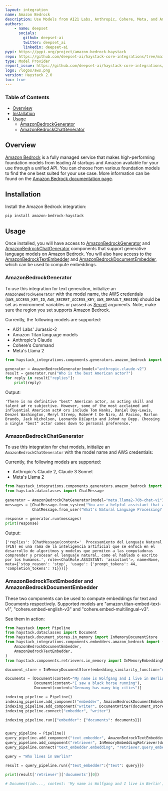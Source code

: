 ```yaml
---
layout: integration
name: Amazon Bedrock
description: Use Models from AI21 Labs, Anthropic, Cohere, Meta, and Amazon via Amazon Bedrock with Haystack
authors:
    - name: deepset
      socials:
        github: deepset-ai
        twitter: deepset_ai
        linkedin: deepset-ai
pypi: https://pypi.org/project/amazon-bedrock-haystack
repo: https://github.com/deepset-ai/haystack-core-integrations/tree/main/integrations/amazon_bedrock
type: Model Provider
report_issue: https://github.com/deepset-ai/haystack-core-integrations/issues
logo: /logos/aws.png
version: Haystack 2.0
toc: true
---
```


### Table of Contents

- [Overview](#overview)
- [Installation](#installation)
- [Usage](#usage)
    - [AmazonBedrockGenerator](#amazonbedrockgenerator)
    - [AmazonBedrockChatGenerator](#amazonbedrockchatgenerator)

## Overview

[Amazon Bedrock](https://aws.amazon.com/bedrock/) is a fully managed service that makes high-performing foundation models from leading AI startups and Amazon available for your use through a unified API. You can choose from various foundation models to find the one best suited for your use case. More information can be found on the [Amazon Bedrock documentation page](https://docs.aws.amazon.com/bedrock/latest/userguide/what-is-bedrock.html).

## Installation

Install the Amazon Bedrock integration:
```bash
pip install amazon-bedrock-haystack
```

## Usage

Once installed, you will have access to [AmazonBedrockGenerator](https://docs.haystack.deepset.ai/docs/amazonbedrockgenerator) and [AmazonBedrockChatGenerator](https://docs.haystack.deepset.ai/docs/amazonbedrockchatgenerator) components that support generative language models on Amazon Bedrock.
You will also have access to the [AmazonBedrockTextEmbedder](https://docs.haystack.deepset.ai/docs/amazonbedrocktextembedder) and [AmazonBedrockDocumentEmbedder](https://docs.haystack.deepset.ai/docs/amazonbedrockdocumentembedder), which can be used to compute embeddings.

### AmazonBedrockGenerator

To use this integration for text generation, initialize an `AmazonBedrockGenerator` with the model name, the AWS credentials (`AWS_ACCESS_KEY_ID`, `AWS_SECRET_ACCESS_KEY`, `AWS_DEFAULT_REGION`) should be set as environment variables or passed as [Secret](https://docs.haystack.deepset.ai/docs/secret-management) arguments. 
Note, make sure the region you set supports Amazon Bedrock. 

Currently, the following models are supported: 

- AI21 Labs' Jurassic-2
- Amazon Titan language models
- Anthropic's Claude
- Cohere's Command
- Meta's Llama 2

```python
from haystack_integrations.components.generators.amazon_bedrock import AmazonBedrockGenerator

generator = AmazonBedrockGenerator(model="anthropic.claude-v2")
result = generator.run("Who is the best American actor?")
for reply in result["replies"]:
    print(reply)
```
Output: 
```shell
'There is no definitive "best" American actor, as acting skill and talent a# re subjective. However, some of the most acclaimed and influential American act# ors include Tom Hanks, Daniel Day-Lewis, Denzel Washington, Meryl Streep, Rober# t De Niro, Al Pacino, Marlon Brando, Jack Nicholson, Leonardo DiCaprio and John# ny Depp. Choosing a single "best" actor comes down to personal preference.'
```

### AmazonBedrockChatGenerator

To use this integration for chat models, initialize an `AmazonBedrockChatGenerator` with the model name and AWS credentials:

Currently, the following models are supported: 
- Anthropic's Claude 2, Claude 3 Sonnet
- Meta's Llama 2

```python
from haystack_integrations.components.generators.amazon_bedrock import AmazonBedrockChatGenerator
from haystack.dataclasses import ChatMessage
    
generator = AmazonBedrockChatGenerator(model="meta.llama2-70b-chat-v1")
messages = [ChatMessage.from_system("You are a helpful assistant that answers question in Spanish only"), 
            ChatMessage.from_user("What's Natural Language Processing? Be brief.")]
    
response = generator.run(messages)
print(response)

```
Output: 
```shell
{'replies': [ChatMessage(content='  Procesamiento del Lenguaje Natural (PLN) es una rama de la inteligencia artificial que se enfoca en el desarrollo de algoritmos y modelos que permiten a las computadoras comprender y procesar el lenguaje natural, como el hablado o escrito por los humanos.', role=<ChatRole.ASSISTANT: 'assistant'>, name=None, meta={'stop_reason': 'stop', 'usage': {'prompt_tokens': 44, 'completion_tokens': 71}})]}
```

### AmazonBedrockTextEmbedder and AmazonBedrockDocumentEmbedder

These two components can be used to compute embeddings for text and Documents respectively. 
Supported models are "amazon.titan-embed-text-v1", "cohere.embed-english-v3" and "cohere.embed-multilingual-v3".

See them in action:

```python
from haystack import Pipeline
from haystack.dataclasses import Document
from haystack.document_stores.in_memory import InMemoryDocumentStore
from haystack_integrations.components.embedders.amazon_bedrock import (
    AmazonBedrockDocumentEmbedder,
    AmazonBedrockTextEmbedder,
)
from haystack.components.retrievers.in_memory import InMemoryEmbeddingRetriever

document_store = InMemoryDocumentStore(embedding_similarity_function="cosine")

documents = [Document(content="My name is Wolfgang and I live in Berlin"),
             Document(content="I saw a black horse running"),
             Document(content="Germany has many big cities")]

indexing_pipeline = Pipeline()
indexing_pipeline.add_component("embedder", AmazonBedrockDocumentEmbedder(model="cohere.embed-english-v3"))
indexing_pipeline.add_component("writer", DocumentWriter(document_store=document_store))
indexing_pipeline.connect("embedder", "writer")

indexing_pipeline.run({"embedder": {"documents": documents}})


query_pipeline = Pipeline()
query_pipeline.add_component("text_embedder", AmazonBedrockTextEmbedder(model="cohere.embed-english-v3"))
query_pipeline.add_component("retriever", InMemoryEmbeddingRetriever(document_store=document_store))
query_pipeline.connect("text_embedder.embedding", "retriever.query_embedding")

query = "Who lives in Berlin?"

result = query_pipeline.run({"text_embedder":{"text": query}})

print(result['retriever']['documents'][0])

# Document(id=..., content: 'My name is Wolfgang and I live in Berlin')
